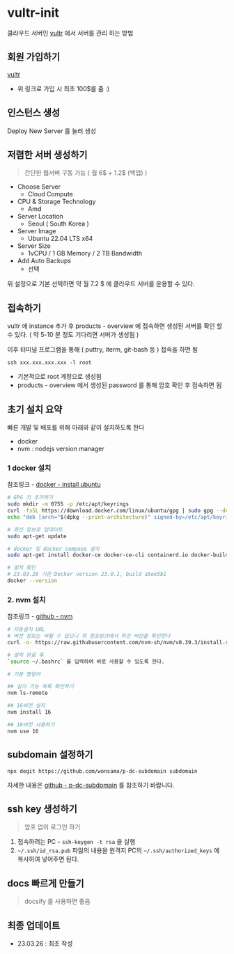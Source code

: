 # vultr-init

클라우드 서버인 [vultr](https://www.vultr.com/?ref=8812497) 에서 서버를 관리 하는 방법

## 회원 가입하기

[vultr](https://www.vultr.com/?ref=8812497)

- 위 링크로 가입 시 최초 100$를 줌 :)

## 인스턴스 생성

Deploy New Server 를 눌러 생성

## 저렴한 서버 생성하기

> 간단한 웹서버 구동 가능 ( 월 6$ + 1.2$ (백업) )

- Choose Server
  - Cloud Compute
- CPU & Storage Technology
  - Amd
- Server Location
  - Seoul ( South Korea )
- Server Image
  - Ubuntu 22.04 LTS x64
- Server Size
  - 1vCPU / 1 GB Memory / 2 TB Bandwidth
- Add Auto Backups
  - 선택

위 설정으로 기본 선택하면 약 월 7.2 $ 에 클라우드 서버를 운용할 수 있다.

## 접속하기

vultr 에 instance 추가 후 products - overview 에 접속하면 생성된 서버를 확인 할 수 있다. ( 약 5-10 분 정도 기다리면 서버가 생성됨 )

이후 터미널 프로그램을 통해 ( puttry, iterm, git-bash 등 ) 접속을 하면 됨

`ssh xxx.xxx.xxx.xxx -l root`

- 기본적으로 root 계정으로 생성됨
- products - overview 에서 생성된 password 를 통해 암호 확인 후 접속하면 됨

## 초기 설치 요약

빠른 개발 및 배포를 위해 아래와 같이 설치하도록 한다

- docker
- nvm : nodejs version manager

### 1 docker 설치

참조링크 - [docker - install ubuntu](https://docs.docker.com/engine/install/ubuntu/)

```sh
# GPG 키 추가하기
sudo mkdir -m 0755 -p /etc/apt/keyrings
curl -fsSL https://download.docker.com/linux/ubuntu/gpg | sudo gpg --dearmor -o /etc/apt/keyrings/docker.gpg
echo "deb [arch="$(dpkg --print-architecture)" signed-by=/etc/apt/keyrings/docker.gpg] https://download.docker.com/linux/ubuntu "$(. /etc/os-release && echo "$VERSION_CODENAME")" stable" |  sudo tee /etc/apt/sources.list.d/docker.list > /dev/null

# 최신 정보로 업데이트
sudo apt-get update

# docker 및 docker compose 설치
sudo apt-get install docker-ce docker-ce-cli containerd.io docker-buildx-plugin docker-compose-plugin

# 설치 확인
# 23.03.26 기준 Docker version 23.0.1, build a5ee5b1
docker --version
```

### 2. nvm 설치

참조링크 - [github - nvm](https://github.com/nvm-sh/nvm)

```sh
# 자동설치 URL
# 버전 정보는 바뀔 수 있으니 위 참조링크에서 최신 버전을 확인한다
curl -o- https://raw.githubusercontent.com/nvm-sh/nvm/v0.39.3/install.sh | bash

# 설치 완료 후
`source ~/.bashrc` 를 입력하여 바로 사용할 수 있도록 한다.

# 기본 명령어

## 설치 가능 목록 확인하기
nvm ls-remote

## 16버전 설치
nvm install 16

## 16버전 사용하기
nvm use 16
```

## subdomain 설정하기

`npx degit https://github.com/wonsama/p-dc-subdomain subdomain`

자세한 내용은 [github - p-dc-subdomain](https://github.com/wonsama/p-dc-subdomain) 를 참조하기 바랍니다.

## ssh key 생성하기

> 암호 없이 로그인 하기

1. 접속하려는 PC - `ssh-keygen -t rsa` 을 실행
2. `~/.ssh/id_rsa.pub` 파잃의 내용을 원격지 PC의 `~/.ssh/authorized_keys` 에 복사하여 넣어주면 된다.

## docs 빠르게 만들기

> docsify 를 사용하면 좋음

## 최종 업데이트

- 23.03.26 : 최초 작성
